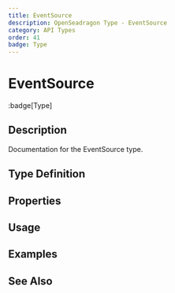 ```yaml
---
title: EventSource
description: OpenSeadragon Type - EventSource
category: API Types
order: 41
badge: Type
---
```


# EventSource

:badge[Type]

## Description

Documentation for the EventSource type.

## Type Definition

## Properties

## Usage

## Examples

## See Also
